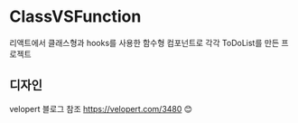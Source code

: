 # ClassVSFunction

리액트에서 클래스형과 hooks를 사용한 함수형 컴포넌트로 각각 ToDoList를 만든 프로젝트

## 디자인

velopert 블로그 참조
https://velopert.com/3480
:blush:
